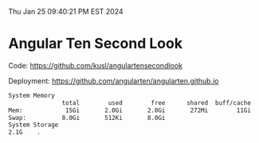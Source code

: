 Thu Jan 25 09:40:21 PM EST 2024

# Angular Ten Second Look

Code: https://github.com/kusl/angulartensecondlook

Deployment: https://github.com/angularten/angularten.github.io

```bash
System Memory
               total        used        free      shared  buff/cache   available
Mem:            15Gi       2.0Gi       2.0Gi       272Mi        11Gi        13Gi
Swap:          8.0Gi       512Ki       8.0Gi
System Storage
2.1G	.
